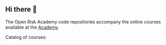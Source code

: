 ## Hi there 👋

The Open Risk Academy code repositories accompany the online courses available at the [Academy](https://www.openriskacademy.com)


Catalog of courses:
